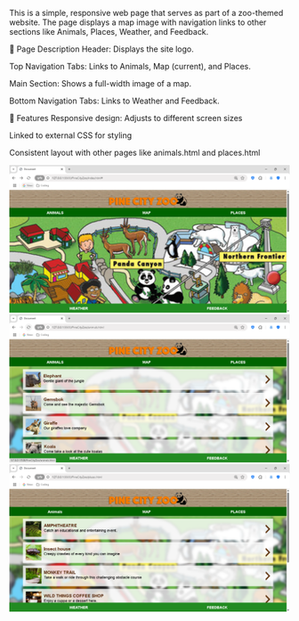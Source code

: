 This is a simple, responsive web page that serves as part of a zoo-themed website. The page displays a map image with navigation links to other sections like Animals, Places, Weather, and Feedback.

📄 Page Description
Header: Displays the site logo.

Top Navigation Tabs: Links to Animals, Map (current), and Places.

Main Section: Shows a full-width image of a map.

Bottom Navigation Tabs: Links to Weather and Feedback.

🎨 Features
Responsive design: Adjusts to different screen sizes

Linked to external CSS for styling

Consistent layout with other pages like animals.html and places.html

![Form preview](images/projectPreview%20(1).png)
![Form preview](images/projectPreview%20(2).png)
![Form preview](images/projectPreview%20(3).png)